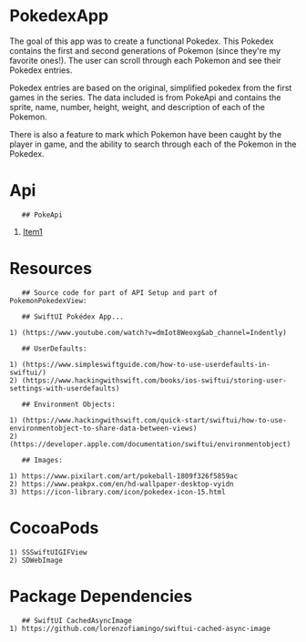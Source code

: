 # PokedexApp

The goal of this app was to create a functional Pokedex. This Pokedex contains the first and second generations of Pokemon (since they're my favorite ones!). The user can scroll through each Pokemon and see their Pokedex entries.

Pokedex entries are based on the original, simplified pokedex from the first games in the series. The data included is from PokeApi and contains the sprite, name, number, height, weight, and description of each of the Pokemon.

There is also a feature to mark which Pokemon have been caught by the player in game, and the ability to search through each of the Pokemon in the Pokedex.
 
# Api

       ## PokeApi
       
   1. [Item1](https://pokeapi.co/api/v2/pokemon/?offset=0&limit=251)
    
# Resources

       ## Source code for part of API Setup and part of PokemonPokedexView:

       ## SwiftUI Pokédex App... 
       
    1) (https://www.youtube.com/watch?v=dmIot8Weoxg&ab_channel=Indently)
       
       ## UserDefaults:

    1) (https://www.simpleswiftguide.com/how-to-use-userdefaults-in-swiftui/)
    2) (https://www.hackingwithswift.com/books/ios-swiftui/storing-user-settings-with-userdefaults)
    
       ## Environment Objects:
 
    1) (https://www.hackingwithswift.com/quick-start/swiftui/how-to-use-environmentobject-to-share-data-between-views)
    2) (https://developer.apple.com/documentation/swiftui/environmentobject)
    
       ## Images:
 
    1) https://www.pixilart.com/art/pokeball-1809f326f5859ac
    2) https://www.peakpx.com/en/hd-wallpaper-desktop-vyidn
    3) https://icon-library.com/icon/pokedex-icon-15.html

# CocoaPods 

    1) SSSwiftUIGIFView
    2) SDWebImage

# Package Dependencies

       ## SwiftUI CachedAsyncImage
    1) https://github.com/lorenzofiamingo/swiftui-cached-async-image
